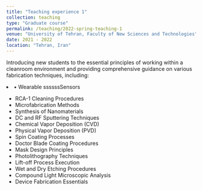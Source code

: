 ```yaml
---
title: "Teaching experience 1"
collection: teaching
type: "Graduate course"
permalink: /teaching/2022-spring-teaching-1
venue: "University of Tehran, Faculty of New Sciences and Technologies"
date: 2021 - 2022
location: "Tehran, Iran"
---
```


Introducing new students to the essential principles of working within a cleanroom environment and providing comprehensive guidance on various fabrication techniques, including:


<li>&#x2022; Wearable ssssssSensors</li>

* RCA-1 Cleaning Procedures
* Microfabrication Methods
* Synthesis of Nanomaterials
* DC and RF Sputtering Techniques
* Chemical Vapor Deposition (CVD)
* Physical Vapor Deposition (PVD)
* Spin Coating Processes
* Doctor Blade Coating Procedures
* Mask Design Principles
* Photolithography Techniques
* Lift-off Process Execution
* Wet and Dry Etching Procedures
* Compound Light Microscopic Analysis
* Device Fabrication Essentials

